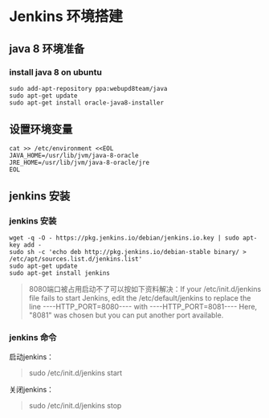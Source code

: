 Jenkins 环境搭建
============

java 8 环境准备
----------

### install java 8 on ubuntu

    sudo add-apt-repository ppa:webupd8team/java
    sudo apt-get update
    sudo apt-get install oracle-java8-installer

## 设置环境变量

    cat >> /etc/environment <<EOL
    JAVA_HOME=/usr/lib/jvm/java-8-oracle
    JRE_HOME=/usr/lib/jvm/java-8-oracle/jre
    EOL

jenkins 安装
----------

### jenkins 安装

    wget -q -O - https://pkg.jenkins.io/debian/jenkins.io.key | sudo apt-key add -
    sudo sh -c 'echo deb http://pkg.jenkins.io/debian-stable binary/ > /etc/apt/sources.list.d/jenkins.list'
    sudo apt-get update
    sudo apt-get install jenkins

> 8080端口被占用启动不了可以按如下资料解决：If your /etc/init.d/jenkins file fails to start Jenkins, edit the /etc/default/jenkins to replace the line ----HTTP_PORT=8080---- with ----HTTP_PORT=8081---- Here, "8081" was chosen but you can put another port available.

### jenkins 命令

启动jenkins：
    
> sudo /etc/init.d/jenkins start

关闭jenkins：

> sudo /etc/init.d/jenkins stop
